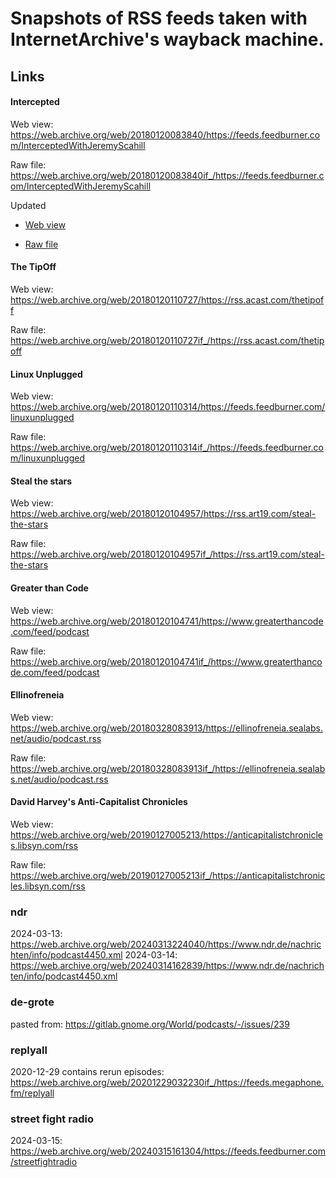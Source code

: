 # Snapshots of RSS feeds taken with InternetArchive's wayback machine.

## Links

#### Intercepted

Web view: https://web.archive.org/web/20180120083840/https://feeds.feedburner.com/InterceptedWithJeremyScahill

Raw file: https://web.archive.org/web/20180120083840if_/https://feeds.feedburner.com/InterceptedWithJeremyScahill

Updated

* [Web view](https://web.archive.org/web/20180203132146/https://feeds.feedburner.com/InterceptedWithJeremyScahill)

* [Raw file](https://web.archive.org/web/20180203132146/https://feeds.feedburner.com/InterceptedWithJeremyScahill)

#### The TipOff

Web view: https://web.archive.org/web/20180120110727/https://rss.acast.com/thetipoff

Raw file: https://web.archive.org/web/20180120110727if_/https://rss.acast.com/thetipoff

#### Linux Unplugged

Web view: https://web.archive.org/web/20180120110314/https://feeds.feedburner.com/linuxunplugged

Raw file: https://web.archive.org/web/20180120110314if_/https://feeds.feedburner.com/linuxunplugged

#### Steal the stars

Web view: https://web.archive.org/web/20180120104957/https://rss.art19.com/steal-the-stars

Raw file: https://web.archive.org/web/20180120104957if_/https://rss.art19.com/steal-the-stars

#### Greater than Code

Web view: https://web.archive.org/web/20180120104741/https://www.greaterthancode.com/feed/podcast

Raw file: https://web.archive.org/web/20180120104741if_/https://www.greaterthancode.com/feed/podcast

#### Ellinofreneia

Web view: https://web.archive.org/web/20180328083913/https://ellinofreneia.sealabs.net/audio/podcast.rss

Raw file: https://web.archive.org/web/20180328083913if_/https://ellinofreneia.sealabs.net/audio/podcast.rss

#### David Harvey's Anti-Capitalist Chronicles

Web view: https://web.archive.org/web/20190127005213/https://anticapitalistchronicles.libsyn.com/rss

Raw file: https://web.archive.org/web/20190127005213if_/https://anticapitalistchronicles.libsyn.com/rss

### ndr

2024-03-13: https://web.archive.org/web/20240313224040/https://www.ndr.de/nachrichten/info/podcast4450.xml
2024-03-14: https://web.archive.org/web/20240314162839/https://www.ndr.de/nachrichten/info/podcast4450.xml

### de-grote

pasted from: https://gitlab.gnome.org/World/podcasts/-/issues/239

### replyall

2020-12-29 contains rerun episodes: https://web.archive.org/web/20201229032230if_/https://feeds.megaphone.fm/replyall

### street fight radio

2024-03-15: https://web.archive.org/web/20240315161304/https://feeds.feedburner.com/streetfightradio